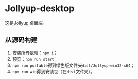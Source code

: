 # Jollyup-desktop

这是Jollyup 桌面端。

## 从源码构建

1. 安装所有依赖：`npm i`；
2. 预览：`npm run start`；
3. `npm run portable`得到绿色版文件夹`dist/Jollyup-win32-x64`；
4. `npm run win`得到安装包（在`dist`文件夹）。
